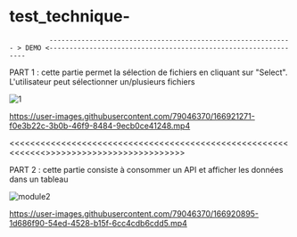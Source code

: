 # test_technique-


              ------------------------------------------------------------- > DEMO <---------------------------------------------------------------- 


PART 1 : 
cette partie permet la sélection de fichiers en cliquant sur "Select". L'utilisateur peut sélectionner un/plusieurs fichiers

![1](https://user-images.githubusercontent.com/79046370/166921876-59941021-2ecb-4f7b-8df5-e2c54066d31f.PNG)
 

https://user-images.githubusercontent.com/79046370/166921271-f0e3b22c-3b0b-46f9-8484-9ecb0ce41248.mp4





<<<<<<<<<<<<<<<<<<<<<<<<<<<<<<<<<<<<<<<<<<<<<<<<<<<<<<<<<<<<<>>>>>>>>>>>>>>>>>>>>>>>>>>>



PART 2 : 
cette partie consiste à consommer un API et afficher les données dans un tableau


![module2](https://user-images.githubusercontent.com/79046370/166921962-c36c8aae-0702-42b8-ae3b-a60b0efefab2.PNG)


https://user-images.githubusercontent.com/79046370/166920895-1d686f90-54ed-4528-b15f-6cc4cdb6cdd5.mp4




